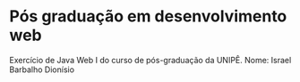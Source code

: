 # Pós graduação em desenvolvimento web
Exercício de Java Web I do curso de pós-graduação da UNIPÊ.
Nome: Israel Barbalho Dionísio